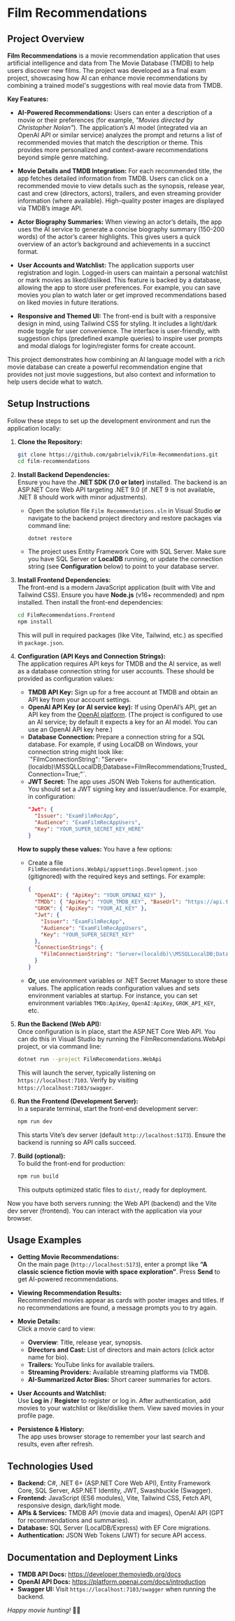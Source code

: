 # Film Recommendations

## Project Overview

**Film Recommendations** is a movie recommendation application that uses artificial intelligence and data from The Movie Database (TMDB) to help users discover new films. The project was developed as a final exam project, showcasing how AI can enhance movie recommendations by combining a trained model's suggestions with real movie data from TMDB. 

**Key Features:**

- **AI-Powered Recommendations:** Users can enter a description of a movie or their preferences (for example, *"Movies directed by Christopher Nolan"*). The application’s AI model (integrated via an OpenAI API or similar service) analyzes the prompt and returns a list of recommended movies that match the description or theme. This provides more personalized and context-aware recommendations beyond simple genre matching.

- **Movie Details and TMDB Integration:** For each recommended title, the app fetches detailed information from TMDB. Users can click on a recommended movie to view details such as the synopsis, release year, cast and crew (directors, actors), trailers, and even streaming provider information (where available). High-quality poster images are displayed via TMDB’s image API.

- **Actor Biography Summaries:** When viewing an actor’s details, the app uses the AI service to generate a concise biography summary (150-200 words) of the actor’s career highlights. This gives users a quick overview of an actor’s background and achievements in a succinct format.

- **User Accounts and Watchlist:** The application supports user registration and login. Logged-in users can maintain a personal watchlist or mark movies as liked/disliked. This feature is backed by a database, allowing the app to store user preferences. For example, you can save movies you plan to watch later or get improved recommendations based on liked movies in future iterations.

- **Responsive and Themed UI:** The front-end is built with a responsive design in mind, using Tailwind CSS for styling. It includes a light/dark mode toggle for user convenience. The interface is user-friendly, with suggestion chips (predefined example queries) to inspire user prompts and modal dialogs for login/register forms for create account.

This project demonstrates how combining an AI language model with a rich movie database can create a powerful recommendation engine that provides not just movie suggestions, but also context and information to help users decide what to watch.

## Setup Instructions

Follow these steps to set up the development environment and run the application locally:

1. **Clone the Repository:**  
   ```bash
   git clone https://github.com/gabrielvik/Film-Recommendations.git
   cd film-recommendations
   ```

2. **Install Backend Dependencies:**  
   Ensure you have the **.NET SDK (7.0 or later)** installed. The backend is an ASP.NET Core Web API targeting .NET 9.0 (if .NET 9 is not available, .NET 8 should work with minor adjustments).  
   - Open the solution file `Film Recommendations.sln` in Visual Studio **or** navigate to the backend project directory and restore packages via command line:  
     ```bash
     dotnet restore
     ```  
   - The project uses Entity Framework Core with SQL Server. Make sure you have SQL Server or **LocalDB** running, or update the connection string (see **Configuration** below) to point to your database server. 

3. **Install Frontend Dependencies:**  
   The front-end is a modern JavaScript application (built with Vite and Tailwind CSS). Ensure you have **Node.js** (v16+ recommended) and npm installed. Then install the front-end dependencies:  
   ```bash
   cd FilmRecommendations.Frontend
   npm install
   ```  
   This will pull in required packages (like Vite, Tailwind, etc.) as specified in `package.json`.

4. **Configuration (API Keys and Connection Strings):**  
   The application requires API keys for TMDB and the AI service, as well as a database connection string for user accounts. These should be provided as configuration values:  
   - **TMDB API Key:** Sign up for a free account at TMDB and obtain an API key from your account settings.  
   - **OpenAI API Key (or AI service key):** If using OpenAI’s API, get an API key from the [OpenAI platform](https://platform.openai.com/). (The project is configured to use an AI service; by default it expects a key for an AI model. You can use an OpenAI API key here.)  
   - **Database Connection:** Prepare a connection string for a SQL database. For example, if using LocalDB on Windows, your connection string might look like:  
     \`"FilmConnectionString": "Server=(localdb)\\MSSQLLocalDB;Database=FilmRecommendations;Trusted_Connection=True;"\`.  
   - **JWT Secret:** The app uses JSON Web Tokens for authentication. You should set a JWT signing key and issuer/audience. For example, in configuration:  
     ```json
     "Jwt": {
       "Issuer": "ExamFilmRecApp",
       "Audience": "ExamFilmRecAppUsers",
       "Key": "YOUR_SUPER_SECRET_KEY_HERE"
     }
     ```

   **How to supply these values:** You have a few options:
   - Create a file `FilmRecomendations.WebApi/appsettings.Development.json` (gitignored) with the required keys and settings. For example:  
     ```json
     {
       "OpenAI": { "ApiKey": "YOUR_OPENAI_KEY" },
       "TMDb": { "ApiKey": "YOUR_TMDB_KEY", "BaseUrl": "https://api.themoviedb.org/3/" },
       "GROK": { "ApiKey": "YOUR_AI_KEY" },
       "Jwt": {
         "Issuer": "ExamFilmRecApp",
         "Audience": "ExamFilmRecAppUsers",
         "Key": "YOUR_SUPER_SECRET_KEY"
       },
       "ConnectionStrings": {
         "FilmConnectionString": "Server=(localdb)\\MSSQLLocalDB;Database=FilmRecommendations;Trusted_Connection=True;"
       }
     }
     ```
   - **Or,** use environment variables or .NET Secret Manager to store these values. The application reads configuration values and sets environment variables at startup. For instance, you can set environment variables `TMDb:ApiKey`, `OpenAI:ApiKey`, `GROK_API_KEY`, etc.  

5. **Run the Backend (Web API):**  
   Once configuration is in place, start the ASP.NET Core Web API. You can do this in Visual Studio by running the FilmRecomendations.WebApi project, or via command line:  
   ```bash
   dotnet run --project FilmRecomendations.WebApi
   ```  
   This will launch the server, typically listening on `https://localhost:7103`. Verify by visiting `https://localhost:7103/swagger`.

6. **Run the Frontend (Development Server):**  
   In a separate terminal, start the front-end development server:  
   ```bash
   npm run dev
   ```  
   This starts Vite’s dev server (default `http://localhost:5173`). Ensure the backend is running so API calls succeed.

7. **Build (optional):**  
   To build the front-end for production:  
   ```bash
   npm run build
   ```  
   This outputs optimized static files to `dist/`, ready for deployment.

Now you have both servers running: the Web API (backend) and the Vite dev server (frontend). You can interact with the application via your browser.

## Usage Examples

- **Getting Movie Recommendations:**  
  On the main page (`http://localhost:5173`), enter a prompt like **“A classic science fiction movie with space exploration”**. Press **Send** to get AI-powered recommendations.

- **Viewing Recommendation Results:**  
  Recommended movies appear as cards with poster images and titles. If no recommendations are found, a message prompts you to try again.

- **Movie Details:**  
  Click a movie card to view:
  - **Overview**: Title, release year, synopsis.
  - **Directors and Cast:** List of directors and main actors (click actor name for bio).
  - **Trailers:** YouTube links for available trailers.
  - **Streaming Providers:** Available streaming platforms via TMDB.
  - **AI-Summarized Actor Bios:** Short career summaries for actors.

- **User Accounts and Watchlist:**  
  Use **Log in** / **Register** to register or log in. After authentication, add movies to your watchlist or like/dislike them. View saved movies in your profile page.

- **Persistence & History:**  
  The app uses browser storage to remember your last search and results, even after refresh.

## Technologies Used

- **Backend:** C#, .NET 6+ (ASP.NET Core Web API), Entity Framework Core, SQL Server, ASP.NET Identity, JWT, Swashbuckle (Swagger).
- **Frontend:** JavaScript (ES6 modules), Vite, Tailwind CSS, Fetch API, responsive design, dark/light mode.
- **APIs & Services:** TMDB API (movie data and images), OpenAI API (GPT for recommendations and summaries).
- **Database:** SQL Server (LocalDB/Express) with EF Core migrations.
- **Authentication:** JSON Web Tokens (JWT) for secure API access.

## Documentation and Deployment Links

- **TMDB API Docs:** https://developer.themoviedb.org/docs  
- **OpenAI API Docs:** https://platform.openai.com/docs/introduction  
- **Swagger UI:** Visit `https://localhost:7103/swagger` when running the backend.

*Happy movie hunting!* 🎥🍿  
